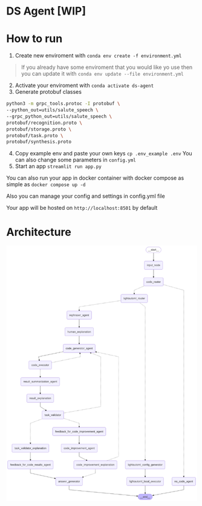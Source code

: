 # DS Agent [WIP]


# How to run

1. Create new enviroment with `conda env create -f environment.yml`
> If you already have some enviroment that you would like yo use then you can update it with `conda env update --file environment.yml`
2. Activate your enviroment with `conda activate ds-agent`
3. Generate protobuf classes
```bash
python3 -m grpc_tools.protoc -I protobuf \
--python_out=utils/salute_speech \
--grpc_python_out=utils/salute_speech \
protobuf/recognition.proto \
protobuf/storage.proto \
protobuf/task.proto \
protobuf/synthesis.proto
```
4. Copy example env and paste your own keys
`cp .env_example .env`
You can also change some parameters in `config.yml`
5. Start an app `streamlit run app.py`

You can also run your app in docker container with docker compose as simple as `docker compose up -d`

Also you can manage your config and settings in config.yml file

Your app will be hosted on `http://localhost:8501` by default

# Architecture
![Architecture Diagram](graph.png)
